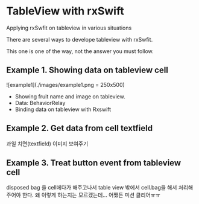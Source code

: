 # TableView with rxSwift
Applying rxSwfit on tableview in various situations

There are several ways to develope tableview with rxSwfit.

This one is one of the way, not the answer you must follow.


## Example 1. Showing data on tableview cell
![example1](./images/example1.png = 250x500)

- Showing fruit name and image on tableview.
- Data: BehaviorRelay
- Binding data on tableview with Rxswift

## Example 2. Get data from cell textfield

과일 치면(textfield) 이미지 보여주기

## Example 3. Treat button event from tableview cell 

disposed bag 을 cell에다가 해주고나서
table view 밖에서 cell.bag을 해서 처리해주어야 한다.
왜 이렇게 하는지는 모르겠는데... 어쨌든 미션 클리어ㅠㅠ
